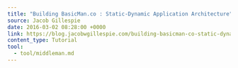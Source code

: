 ```yaml
---
title: "Building BasicMan.co : Static-Dynamic Application Architecture"
source: Jacob Gillespie
date: 2016-03-02 08:28:00 +0000
link: https://blog.jacobwgillespie.com/building-basicman-co-static-dynamic-application-architecture-55f9f8021eaf#.v8rgt7kpz
content_type: Tutorial
tool:
  - tool/middleman.md
---
```

